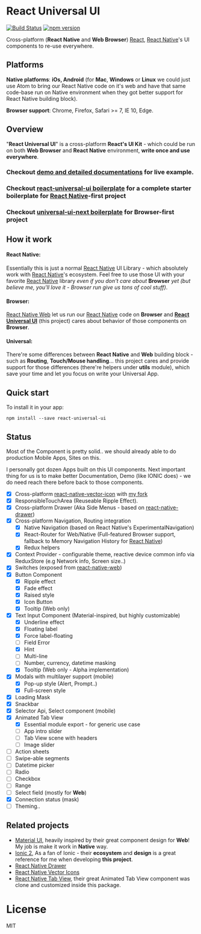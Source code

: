 # React Universal UI

[![Build Status][travis-image]][travis-url]
[![npm version][npm-image]][npm-url]

Cross-platform (**React Native** and **Web Browser**) [React][react-url], [React Native][react-native-url]'s UI components to re-use everywhere.

## Platforms

**Native platforms**: **iOs, Android** (for **Mac**, **Windows** or **Linux** we could just use Atom to bring our React Native code on it's web and have that same code-base run on Native environment when they got better support for React Native building block).

**Browser support**: Chrome, Firefox, Safari >= 7, IE 10, Edge.

[npm-image]: https://badge.fury.io/js/react-universal-ui.svg
[npm-url]: https://npmjs.org/package/react-universal-ui
[travis-image]: https://travis-ci.org/cloudle/ruui.svg?branch=master
[travis-url]: https://travis-ci.org/cloudle/ruui
[github-url]: https://github.com/cloudle/ruui
[react-url]: https://facebook.github.io/react/
[react-native-url]: https://facebook.github.io/react-native/
[react-native-web-url]: https://github.com/necolas/react-native-web
[boilerplate-url]: https://github.com/cloudle/react-universal-ui-boilerplate
[next-boilerplate-url]: https://github.com/cloudle/universal-ui-next-boilerplate
[material-ui-url]: http://www.material-ui.com/
[ionic-url]: http://ionicframework.com/docs/v2/components/#overview
[react-native-vector-icon-url]: https://github.com/oblador/react-native-vector-icons
[react-native-tab-view-url]: https://github.com/react-native-community/react-native-tab-view
[cloud-vector-icons]: https://github.com/cloudle/react-native-vector-icons
[react-native-drawer-url]: https://github.com/root-two/react-native-drawer
[documentation-url]: https://cloudle.github.io/

## Overview
"**React Universal UI**" is a cross-platform **React's UI Kit** - which could be run on both **Web Browser** and **React Native** environment, **write once and use everywhere**.

### **Checkout [demo and detailed documentations][documentation-url] for live example.**  
### **Checkout [react-universal-ui boilerplate][boilerplate-url] for a complete starter boilerplate for [React Native][react-native-url]-first project**
### **Checkout [universal-ui-next boilerplate][next-boilerplate-url] for Browser-first project**

## How it work
#### React Native: 
Essentially this is just a normal [React Native][react-native-url] UI Library - which absolutely work with [React Native][react-native-url]'s ecosystem. Feel free to use those UI with your favorite [React Native][react-native-url] library *even if you don't care about* **Browser** *yet (but believe me, you'll love it - Browser run give us tons of cool stuff)*. 

#### Browser:
[React Native Web][react-native-web-url] let us run our [React Native][react-native-url] code on **Browser** and **[React Universal UI][github-url]** (this project) cares about behavior of those components on **Browser**.

#### Universal:
There're some differences between **React Native** and **Web** building block - such as **Routing**, **Touch/Mouse handling**... this project cares and provide support for those differences (there're helpers under **utils** module), which save your time and let you focus on write your Universal App.

## Quick start
To install it in your app:
```
npm install --save react-universal-ui
```

## Status
Most of the Component is pretty solid.. we should already able to do production Mobile Apps, Sites on this.

I personally got dozen Apps built on this UI components. Next important thing for us is to make better Documentation, Demo (like IONIC does) - we do need reach there before back to those components.

- [x] Cross-platform [react-native-vector-icon][react-native-vector-icon-url] with [my fork][cloud-vector-icons]
- [x] ResponsibleTouchArea (Reuseable Ripple Effect).
- [x] Cross-platform Drawer (Aka Side Menus - based on [react-native-drawer][react-native-drawer-url])
- [x] Cross-platform Navigation, Routing integration
  - [x] Native Navigation (based on React Native's ExperimentalNavigation)
  - [x] React-Router for Web/Native (Full-featured Browser support, fallback to Memory Navigation History for [React Native][react-native-url])
  - [x] Redux helpers
- [x] Context Provider - configurable theme, reactive device common info via ReduxStore (e.g Network info, Screen size..)
- [x] Switches (exposed from [react-native-web][react-native-web-url])
- [x] Button Component
  - [x] Ripple effect
  - [x] Fade effect
  - [x] Raised style
  - [x] Icon Button
  - [x] Tooltip (Web only)
- [x] Text Input Component (Material-inspired, but highly customizable)
  - [x] Underline effect
  - [x] Floating label
  - [x] Force label-floating
  - [ ] Field Error
  - [x] Hint
  - [ ] Multi-line
  - [ ] Number, currency, datetime masking
  - [x] Tooltip (Web only - Alpha implementation)
- [x] Modals with multilayer support (mobile)
  - [x] Pop-up style (Alert, Prompt..)
  - [x] Full-screen style
- [x] Loading Mask
- [x] Snackbar
- [x] Selector Api, Select component (mobile)
- [x] Animated Tab View
  - [x] Essential module export - for generic use case
  - [ ] App intro slider
  - [ ] Tab View scene with headers
  - [ ] Image slider
- [ ] Action sheets
- [ ] Swipe-able segments
- [ ] Datetime picker
- [ ] Radio
- [ ] Checkbox
- [ ] Range
- [ ] Select field (mostly for **Web**)
- [x] Connection status (mask)
- [ ] Theming..

## Related projects
* [Material UI][material-ui-url], heavily inspired by their great component design for **Web**! My job is make it work in **Native** way.
* [Ionic 2][ionic-url], As a fan of Ionic - their **ecosystem** and **design** is a great reference for me when developing **this project**.
* [React Native Drawer][react-native-drawer-url]
* [React Native Vector Icons][react-native-vector-icon-url]
* [React Native Tab View][react-native-tab-view-url], their great Animated Tab View component was clone and customized inside this package.

# License

MIT
